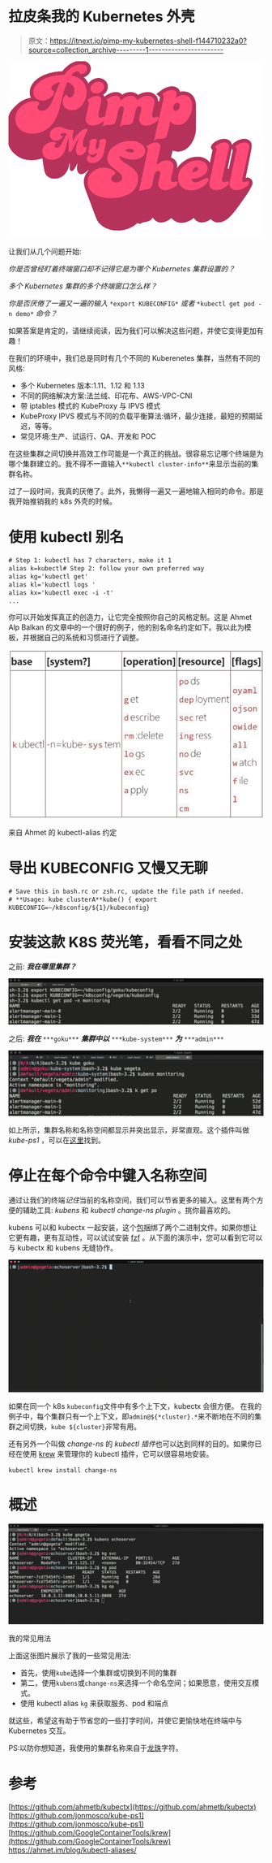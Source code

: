 # 拉皮条我的 Kubernetes 外壳

> 原文：<https://itnext.io/pimp-my-kubernetes-shell-f144710232a0?source=collection_archive---------1----------------------->

![](img/3d05008413172e471ed4a6d04846dcb0.png)

让我们从几个问题开始:

*你是否曾经盯着终端窗口却不记得它是为哪个 Kubernetes 集群设置的？*

*多个 Kubernetes 集群的多个终端窗口怎么样？*

*你是否厌倦了一遍又一遍的输入* `*export KUBECONFIG*` *或者* `*kubectl get pod -n demo*` *命令？*

如果答案是肯定的，请继续阅读，因为我们可以解决这些问题，并使它变得更加有趣！

在我们的环境中，我们总是同时有几个不同的 Kuberenetes 集群，当然有不同的风格:

*   多个 Kubernetes 版本:1.11、1.12 和 1.13
*   不同的网络解决方案:法兰绒、印花布、AWS-VPC-CNI
*   带 iptables 模式的 KubeProxy 与 IPVS 模式
*   KubeProxy IPVS 模式与不同的负载平衡算法:循环，最少连接，最短的预期延迟，等等。
*   常见环境:生产、试运行、QA、开发和 POC

在这些集群之间切换并高效工作可能是一个真正的挑战。很容易忘记哪个终端是为哪个集群建立的。我不得不一直输入`**kubectl cluster-info**`来显示当前的集群名称。

过了一段时间，我真的厌倦了。此外，我懒得一遍又一遍地输入相同的命令。那是我开始推销我的 k8s 外壳的时候。

# 使用 kubectl 别名

```
# Step 1: kubectl has 7 characters, make it 1
alias k=kubectl# Step 2: follow your own preferred way
alias kg='kubectl get'
alias kl='kubectl logs '
alias kx='kubectl exec -i -t'
...
```

你可以开始发挥真正的创造力，让它完全按照你自己的风格定制。这是 Ahmet Alp Balkan 的文章中的一个很好的例子，他的别名命名约定如下。我以此为模板，并根据自己的系统和习惯进行了调整。

![](img/7496235f56b3e65deb76ba3efb1716d3.png)

来自 Ahmet 的 kubectl-alias 约定

# 导出 KUBECONFIG 又慢又无聊

```
# Save this in bash.rc or zsh.rc, update the file path if needed. 
# **Usage: kube clusterA**kube() { export KUBECONFIG=~/k8sconfig/${1}/kubeconfig}
```

# 安装这款 K8S 荧光笔，看看不同之处

之前: ***我在哪里集群？***

![](img/acbda3ac4f5147303f31307c7f68de3a.png)

之后: ***我在*** `***goku***` ***集群中以*** `***kube-system***` ***为*** `***admin***`

![](img/cab6e27953f362a5d72334c95986306b.png)

如上所示，集群名称和名称空间都显示并突出显示，非常直观。这个插件叫做 *kube-ps1* ，可以在[这里](https://github.com/jonmosco/kube-ps1)找到。

# 停止在每个命令中键入名称空间

通过让我们的终端*记住*当前的名称空间，我们可以节省更多的输入。这里有两个方便的辅助工具: *kubens* 和 *kubectl change-ns plugin* 。挑你最喜欢的。

kubens 可以和 kubectx 一起安装，这个[包](https://github.com/ahmetb/kubectx)捆绑了两个二进制文件。如果你想让它更有趣，更有互动性，可以试试安装 [fzf](https://github.com/junegunn/fzf) 。从下面的演示中，您可以看到它可以与 kubectx 和 kubens 无缝协作。

![](img/87a8b2236e014296b1fd3fa0cb982da3.png)

如果在同一个 k8s `kubeconfig`文件中有多个上下文，kubectx 会很方便。
在我的例子中，每个集群只有一个上下文，即`admin@${*cluster}.*`来不断地在不同的集群之间切换，`kube ${cluster}`非常有用。

还有另外一个叫做 *change-ns* 的 *kubectl 插件*也可以达到同样的目的。如果你已经在使用 [krew](https://github.com/GoogleContainerTools/krew) 来管理你的 kubectl 插件，它可以很容易地安装。

```
kubectl krew install change-ns
```

# 概述

![](img/4783886abeea9e71df99bc2818f4e4bf.png)

我的常见用法

上面这张图片展示了我的一些常见用法:

*   首先，使用`kube`选择一个集群或切换到不同的集群
*   第二，使用`kubens`或`change-ns`来选择一个命名空间；如果愿意，使用交互模式。
*   使用 kubectl alias `kg` 来获取服务、pod 和端点

就这些，希望这有助于节省您的一些打字时间，并使它更愉快地在终端中与 Kubernetes 交互。

PS:以防你想知道，我使用的集群名称来自于[龙珠](https://en.wikipedia.org/wiki/List_of_Dragon_Ball_characters)字符。

# 参考

[https://github.com/ahmetb/kubectx](https://github.com/ahmetb/kubectx)
[https://github.com/jonmosco/kube-ps1](https://github.com/jonmosco/kube-ps1)
[https://github.com/GoogleContainerTools/krew](https://github.com/GoogleContainerTools/krew)
https://ahmet.im/blog/kubectl-aliases/